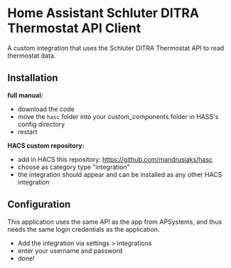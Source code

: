 # Home Assistant Schluter DITRA Thermostat API Client

A custom integration that uses the Schluter DITRA Thermostat API to read thermostat data.


## Installation
__full manual:__
- download the code
- move the `hasc` folder into your custom_components folder in HASS's config directory
- restart


__HACS custom repository:__
- add in HACS this repository: https://github.com/mandrusiaks/hasc
- choose as category type "integration"
- the integration should appear and can be installed as any other HACS integration


## Configuration
This application uses the same API as the app from APSystems, and thus needs the same login credentials as the application.
- Add the integration via settings > integrations
- enter your username and password
- done!
